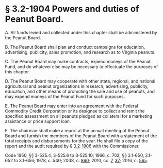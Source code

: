 # § 3.2-1904 Powers and duties of Peanut Board.

<p>A. All funds levied and collected under this chapter shall be administered by the Peanut Board.</p><p>B. The Peanut Board shall plan and conduct campaigns for education, advertising, publicity, sales promotion, and research as to Virginia peanuts.</p><p>C. The Peanut Board may make contracts, expend moneys of the Peanut Fund, and do whatever else may be necessary to effectuate the purposes of this chapter.</p><p>D. The Peanut Board may cooperate with other state, regional, and national agricultural and peanut organizations in research, advertising, publicity, education, and other means of promoting the sale and use of peanuts, and may expend moneys of the Peanut Fund for such purposes.</p><p>E. The Peanut Board may enter into an agreement with the Federal Commodity Credit Corporation or its designee to collect and remit the specified assessment on all peanuts pledged as collateral for a marketing assistance or price support loan.</p><p>F. The chairman shall make a report at the annual meeting of the Peanut Board and furnish the members of the Peanut Board with a statement of the total receipts and disbursements for the year. He shall file a copy of the report and the audit required by § <a href='http://law.lis.virginia.gov/vacode/3.2-1906/'>3.2-1906</a> with the Commissioner.</p><p>Code 1950, §§ 3-525.4, 3-525.6 to 3-525.10; 1966, c. 702, §§ 3.1-650, 3.1-652 to 3.1-656; 1978, c. 540; 2008, c. <a href='http://lis.virginia.gov/cgi-bin/legp604.exe?081+ful+CHAP0860'>860</a>; 2010, cc. <a href='http://lis.virginia.gov/cgi-bin/legp604.exe?101+ful+CHAP0007'>7</a>, <a href='http://lis.virginia.gov/cgi-bin/legp604.exe?101+ful+CHAP0037'>37</a>; 2016, c. <a href='http://lis.virginia.gov/cgi-bin/legp604.exe?161+ful+CHAP0565'>565</a>.</p>